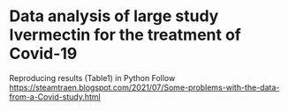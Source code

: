 # Data analysis of large study Ivermectin for the treatment of Covid-19

Reproducing results (Table1) in Python 
Follow https://steamtraen.blogspot.com/2021/07/Some-problems-with-the-data-from-a-Covid-study.html
